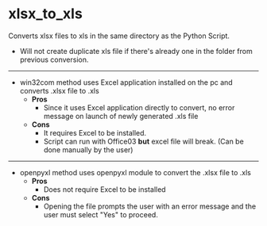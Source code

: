 # xlsx_to_xls

Converts xlsx files to xls in the same directory as the Python Script.
  - Will not create duplicate xls file if there's already one in the folder from previous conversion.

------------------------------------------
* win32com method uses Excel application installed on the pc and converts .xlsx file to .xls
  - **Pros**
      - Since it uses Excel application directly to convert, no error message on launch of newly generated .xls file
  - **Cons**
      - It requires Excel to be installed. 
      - Script can run with Office03 **but** excel file will break. (Can be done manually by the user)
     
------------------------------------------

* openpyxl method uses openpyxl module to convert the .xlsx file to .xls
  - **Pros**
      - Does not require Excel to be installed
  - **Cons**
      - Opening the file prompts the user with an error message and the user must select "Yes" to proceed.
